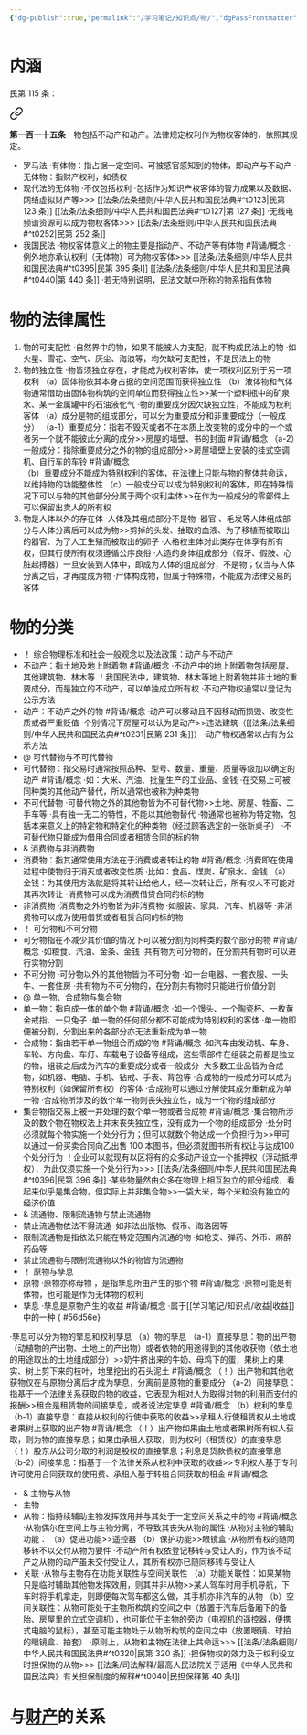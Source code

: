 ```yaml
---
{"dg-publish":true,"permalink":"/学习笔记/知识点/物/","dgPassFrontmatter":true}
---
```


# 内涵
民第 115 条：
<div class="transclusion internal-embed is-loaded"><a class="markdown-embed-link" href="////#t0115" aria-label="Open link"><svg xmlns="http://www.w3.org/2000/svg" width="24" height="24" viewBox="0 0 24 24" fill="none" stroke="currentColor" stroke-width="2" stroke-linecap="round" stroke-linejoin="round" class="svg-icon lucide-link"><path d="M10 13a5 5 0 0 0 7.54.54l3-3a5 5 0 0 0-7.07-7.07l-1.72 1.71"></path><path d="M14 11a5 5 0 0 0-7.54-.54l-3 3a5 5 0 0 0 7.07 7.07l1.71-1.71"></path></svg></a><div class="markdown-embed">



**第一百一十五条**　物包括不动产和动产。法律规定权利作为物权客体的，依照其规定。 

</div></div>

- 罗马法
·有体物：指占据一定空间、可被感官感知到的物体，即动产与不动产
·无体物：指财产权利，如债权
- 现代法的无体物
·不仅包括权利
·包括作为知识产权客体的智力成果以及数据、网络虚拟财产等>>> [[法条/法条细则/中华人民共和国民法典#^t0123\|民第 123 条]] [[法条/法条细则/中华人民共和国民法典#^t0127\|第 127 条]]
·无线电频谱资源可以成为物权客体>>> [[法条/法条细则/中华人民共和国民法典#^t0252\|民第 252 条]]
- 我国民法
·物权客体意义上的物主要是指动产、不动产等有体物 #背诵/概念 
·例外地亦承认权利（无体物）可为物权客体>>> [[法条/法条细则/中华人民共和国民法典#^t0395\|民第 395 条Ⅰ]] [[法条/法条细则/中华人民共和国民法典#^t0440\|第 440 条]]
·若无特别说明，民法文献中所称的物系指有体物
# 物的法律属性
1. 物的可支配性
·自然界中的物，如果不能被人力支配，就不构成民法上的物
·如火星、雪花、空气、灰尘、海浪等，均欠缺可支配性，不是民法上的物
2. 物的独立性
·物皆须独立存在，才能成为权利客体，使一项权利区别于另一项权利
（a）固体物依其本身占据的空间范围而获得独立性
（b）液体物和气体物通常借助由固体物构筑的空间单位而获得独立性>>某一个塑料瓶中的矿泉水、某一金属罐中的石油液化气
·物的重要成分因欠缺独立性，不能成为权利客体
（a）成分是物的组成部分，可以分为重要成分和非重要成分（一般成分）
（a-1）重要成分：指若不毁灭或者不在本质上改变物的成分中的一个或者另一个就不能彼此分离的成分>>房屋的墙壁、书的封面 #背诵/概念 
（a-2）一般成分：指除重要成分之外的物的组成部分>>房屋墙壁上安装的挂式空调机、自行车的车铃 #背诵/概念  
（b）重要成分不能成为特别权利的客体，在法律上只能与物的整体共命运，以维持物的功能整体性
（c）一般成分可以成为特别权利的客体，即在特殊情况下可以与物的其他部分分属于两个权利主体>>在作为一般成分的零部件上可以保留出卖人的所有权
3. 物是人体以外的存在体
·人体及其组成部分不是物
·器官 、毛发等人体组成部分与人体分离后可以成为物>>剪掉的头发、抽取的血液、为了移植而被取出的器官、为了人工生殖而被取出的卵子
·人格权主体对此类存在体享有所有权，但其行使所有权须遵循公序良俗
·人造的身体组成部分（假牙、假肢、心脏起搏器）一旦安装到人体中，即成为人体的组成部分，不是物；仅当与人体分离之后，才再度成为物
·尸体构成物，但属于特殊物，不能成为法律交易的客体
# 物的分类
- ！ 综合物理标准和社会一般观念以及法政策：动产与不动产
- 不动产：指土地及地上附着物 #背诵/概念 
·不动产中的地上附着物包括房屋、其他建筑物、林木等
！我国民法中，建筑物、林木等地上附着物并非土地的重要成分，而是独立的不动产，可以单独成立所有权
·不动产物权通常以登记为公示方法
- 动产：不动产之外的物 #背诵/概念 
·动产可以移动且不因移动而损毁、改变性质或者严重贬值
·个别情况下房屋可以认为是动产>>违法建筑（[[法条/法条细则/中华人民共和国民法典#^t0231\|民第 231 条]]）
·动产物权通常以占有为公示方法
- @ 可代替物与不可代替物
- 可代替物：指交易时通常按照品种、型号、数量、重量、质量等级加以确定的动产 #背诵/概念 
·如：大米、汽油、批量生产的工业品、金钱
·在交易上可被同种类的其他动产替代，所以通常也被称为种类物
- 不可代替物
·可替代物之外的其他物皆为不可替代物>>土地、房屋、牲畜、二手车等
·具有独一无二的特性，不能以其他物替代
·物通常也被称为特定物，包括本来意义上的特定物和特定化的种类物（经过顾客选定的⼀张新桌子）
·不可替代物只能成为借用合同或者租赁合同的标的物
- & 消费物与非消费物
- 消费物：指其通常使用方法在于消费或者转让的物 #背诵/概念 
·消费即在使用过程中使物归于消灭或者改变性质
·比如：食品、煤炭、矿泉水、金钱
（a）金钱：为其使用方法就是将其转让给他人，经一次转让后，所有权人不可能对其再次转让
·消费物可以成为消费借贷合同的标的物
- 非消费物
·消费物之外的物皆为非消费物
·如服装、家具、汽车、机器等
·非消费物可以成为使用借货或者租赁合同的标的物
- ！ 可分物和不可分物
- 可分物指在不减少其价值的情况下可以被分割为同种类的数个部分的物 #背诵/概念 
·如粮食、汽油、金条、金钱
·共有物为可分物的，在分割共有物时可以进行实物分割
- 不可分物
·可分物以外的其他物皆为不可分物
·如一台电器、一套衣服、一头牛、一套住房
·共有物为不可分物的，在分割共有物时只能进行价值分割
- @ 单一物、合成物与集合物
- 单一物：指自成一体的单个物 #背诵/概念 
·如一个馒头、一个陶瓷杯、一枚黄金戒指、一只兔子
·单一物的任何部分都不可能成为特别权利的客体
·单一物即便被分割，分割出来的各部分亦无法重新成为单一物
- 合成物：指由若干单一物组合而成的物 #背诵/概念 
·如汽车由发动机、车身、车轮、方向盘、车灯、车载电子设备等组成，这些零部件在组装之前都是独立的物，组装之后成为汽车的重要成分或者⼀般成分
·大多数工业品皆为合成物，如机器、电脑、手机、钻戒、手表、背包等
·合成物的一般成分可以成为特别权利（如保留所有权）的客体
·合成物可以通过分解使其成分重新成为单一物
·合成物所涉及的数个单一物则丧失独立性，成为一个物的组成部分
- 集合物指交易上被一并处理的数个单一物或者合成物 #背诵/概念 
·集合物所涉及的数个物在物权法上并末丧失独立性，没有成为一个物的组成部分
·处分时必须就每个物实施一个处分行为；但可以就数个物达成一个负担行为>>甲可以通过一份买卖合同向乙出售 100 本图书，但必须就图书所有权让与达成100 个处分行为
！企业可以就现有以区将有的众多动产设立一个抵押权（浮动抵押权），为此仅须实施一个处分行为>>> [[法条/法条细则/中华人民共和国民法典#^t0396\|民第 396 条]]
·某些物量然由众多在物理上相互独立的部分组成，看起来似乎是集合物，但实际上并非集合物>>一袋大米，每个米粒没有独立的经济价值
- & 流通物、限制流通物与禁止流通物
- 禁止流通物依法不得流通
·如非法出版物、假币、海洛因等
- 限制流通物是指依法只能在特定范围内流通的物
·如枪支、弹药、外币、麻醉药品等
- 禁止流通物与限制流通物以外的物皆为流通物
- ！ 原物与孳息
- 原物
·原物亦称母物 ，是指孳息所由产生的那个物 #背诵/概念 
·原物可能是有体物，也可能是作为无体物的权利
- 孳息
·孳息是原物产生的收益 #背诵/概念 
·属于[[学习笔记/知识点/收益\|收益]]中的一种
{ #56d56e}

·孳息可以分为物的擎息和权利孳息
（a）物的孳息
（a-1）直接孳息：物的出产物（动植物的产出物、土地上的产出物）或者依物的用途得到的其他收获物（依土地的用途取出的土地组成部分）>>奶牛挤出来的牛奶、母鸡下的蛋，果树上的果实、树上剪下来的枝叶，地里挖出的石头泥土 #背诵/概念 
（！）出产物和其他收获物仅在与原物分离后才成为孳息，分离前是原物的重要成分
（a-2）间接孳息：指基于一个法律关系获取的物的收益，它表现为相对人为取得对物的利用而支付的报酬>>租金是租赁物的间接孳息，或者说法定孳息 #背诵/概念 
（b）权利的孳息
（b-1）直接孳息：直接从权利的行使中获取的收益>>承租人行使租赁权从土地或者果树上获取的出产物 #背诵/概念 
（！）出产物如果由土地或者果树所有权人获取，则为物的直接孳息；如果由承租人获取，则为权利（租赁权）的直接孳息
（！）股东从公司分取的利润是股权的直接擎息；利息是货款债权的直接擎息
（b-2）间接孳息：指基于一个法律关系从权利中获取的收益>>专利权人基于专利许可使用合同获取的使用费、承租人基于转租合同获取的租金 #背诵/概念 
- & 主物与从物
- 主物
- 从物：指持续辅助主物发挥效用并与其处于一定空间关系之中的物 #背诵/概念 
·从物偶尔在空间上与主物分离，不导致其丧失从物的属性
·从物对主物的辅助功能：
（a）促进功能>>遥控器
（b）保护功能>>眼镜盒
·从物所有权的随同移转不以交付从物为要件
·不动产所有权依登记移转与受让人的，作为该不动产之从物的动产虽未交付受让人，其所有权亦已随同移转与受让人
- 关联
·从物与主物存在功能关联性与空间关联性
（a）功能关联性：如果某物只是临时辅助其他物发挥效用，则其并非从物>>某人驾车时用手机导航，下车时将手机拿走，则即便每次驾车都这么做，其手机亦非汽车的从物
（b）空间关联性：从物可能处于主物所构筑的空间之中（放置于汽车后备厢下的备胎、房屋里的立式空调机），也可能位于主物的旁边（电视机的遥控器，便携式电脑的鼠标），甚至可能主物处于从物所构筑的空间之中（放置眼镜、球拍的眼镜盒、拍套）
·原则上，从物和主物在法律上共命运>>> [[法条/法条细则/中华人民共和国民法典#^t0320\|民第 320 条]]
·担保物权的效力及于权利设立时担保物的从物>>> [[法条/司法解释/最高人民法院关于适用《中华人民共和国民法典》有关担保制度的解释#^t0040\|民担保释第 40 条Ⅰ]]
#  与[财产](财产.md)的关系
